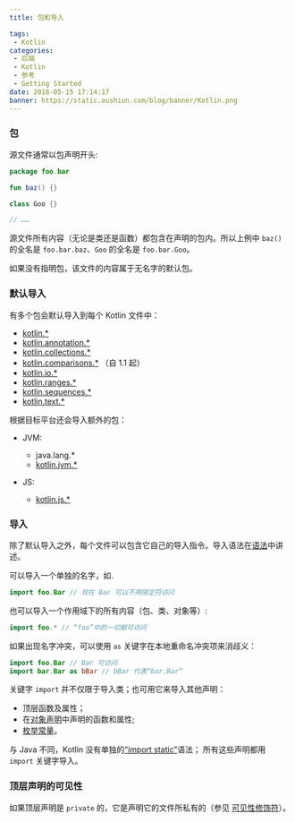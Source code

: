 ```yaml
---
title: 包和导入

tags:
 - Kotlin
categories:
 - 后端
 - Kotlin
 - 参考
 - Getting Started
date: 2018-05-15 17:14:17
banner: https://static.oushiun.com/blog/banner/Kotlin.png
---
```


### 包

源文件通常以包声明开头:

```kotlin
package foo.bar

fun baz() {}

class Goo {}

// ……
```

源文件所有内容（无论是类还是函数）都包含在声明的包内。所以上例中 `baz()` 的全名是 `foo.bar.baz`、`Goo` 的全名是 `foo.bar.Goo`。

如果没有指明包，该文件的内容属于无名字的默认包。

<!-- more -->

### 默认导入

有多个包会默认导入到每个 Kotlin 文件中：

*   [kotlin.\*](https://kotlinlang.org/api/latest/jvm/stdlib/kotlin/index.html)
*   [kotlin.annotation.\*](https://kotlinlang.org/api/latest/jvm/stdlib/kotlin.annotation/index.html)
*   [kotlin.collections.\*](https://kotlinlang.org/api/latest/jvm/stdlib/kotlin.collections/index.html)
*   [kotlin.comparisons.\*](https://kotlinlang.org/api/latest/jvm/stdlib/kotlin.comparisons/index.html) （自 1.1 起）
*   [kotlin.io.\*](https://kotlinlang.org/api/latest/jvm/stdlib/kotlin.io/index.html)
*   [kotlin.ranges.\*](https://kotlinlang.org/api/latest/jvm/stdlib/kotlin.ranges/index.html)
*   [kotlin.sequences.\*](https://kotlinlang.org/api/latest/jvm/stdlib/kotlin.sequences/index.html)
*   [kotlin.text.\*](https://kotlinlang.org/api/latest/jvm/stdlib/kotlin.text/index.html)

根据目标平台还会导入额外的包：

*   JVM:

    *   java.lang.\*
    *   [kotlin.jvm.\*](https://kotlinlang.org/api/latest/jvm/stdlib/kotlin.jvm/index.html)

*   JS:
    *   [kotlin.js.\*](https://kotlinlang.org/api/latest/jvm/stdlib/kotlin.js/index.html)

### 导入

除了默认导入之外，每个文件可以包含它自己的导入指令。导入语法在[语法](grammar.html#import)中讲述。

可以导入一个单独的名字，如.

```kotlin
import foo.Bar // 现在 Bar 可以不用限定符访问
```

也可以导入一个作用域下的所有内容（包、类、对象等）:

```kotlin
import foo.* // “foo”中的一切都可访问
```

如果出现名字冲突，可以使用 `as` 关键字在本地重命名冲突项来消歧义：

```kotlin
import foo.Bar // Bar 可访问
import bar.Bar as bBar // bBar 代表“bar.Bar”
```

关键字 `import` 并不仅限于导入类；也可用它来导入其他声明：

*   顶层函数及属性；
*   在[对象声明](object-declarations.html#对象声明)中声明的函数和属性;
*   [枚举常量](enum-classes.html)。

与 Java 不同，Kotlin 没有单独的[“import static”](https://docs.oracle.com/javase/8/docs/technotes/guides/language/static-import.html)语法； 所有这些声明都用 `import` 关键字导入。

### 顶层声明的可见性

如果顶层声明是 `private` 的，它是声明它的文件所私有的（参见 [可见性修饰符](visibility-modifiers.html)）。
